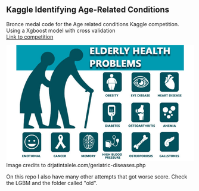 ## Kaggle Identifying Age-Related Conditions
Bronce medal code for the Age related conditions Kaggle competition.  
Using a Xgboost model with cross validation  
[Link to competition](https://www.kaggle.com/competitions/icr-identify-age-related-conditions)

![Image](./assets/age_related_conditions.jpeg)
Image credits to drjatintalele.com/geriatric-diseases.php
  
  
On this repo I also have many other attempts that got worse score. Check the LGBM and the folder called "old".